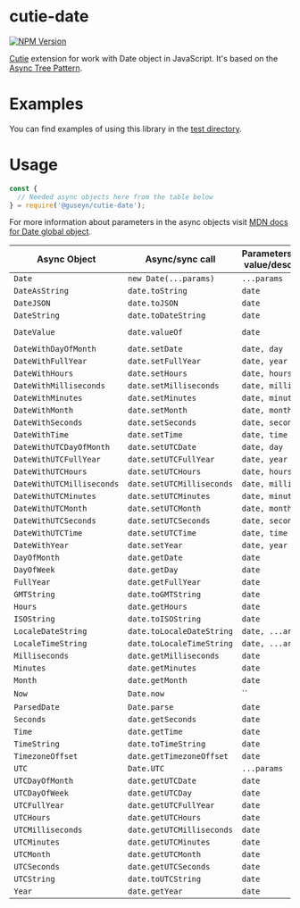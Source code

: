 # cutie-date

[![NPM Version][npm-image]][npm-url]

[Cutie](https://github.com/Guseyn/cutie) extension for work with </b>Date</b> object in JavaScript. It's based on the [Async Tree Pattern](https://github.com/Guseyn/async-tree-patern/blob/master/Async_Tree_Patern.pdf).


# Examples

You can find examples of using this library in the [test directory](https://github.com/Guseyn/cutie-date/tree/master/test).

# Usage

```js
const {
  // Needed async objects here from the table below
} = require('@guseyn/cutie-date');
```
For more information about parameters in the async objects visit [MDN docs for Date global object](https://developer.mozilla.org/en-US/docs/Web/JavaScript/Reference/Global_Objects/Date).

| Async Object | Async/sync call | Parameters(default value/description) | Representation result |
| ------------- | ----------------| ---------- | --------------------- |
| `Date` | `new Date(...params)` | `...params` | `date` |
| `DateAsString` | `date.toString` | `date` | `string` |
| `DateJSON` | `date.toJSON` | `date` | `json` |
| `DateString` | `date.toDateString` | `date` | `string` |
| `DateValue` | `date.valueOf` | `date` | `primitive value` |
| `DateWithDayOfMonth` | `date.setDate` | `date, day` | `date` |
| `DateWithFullYear` | `date.setFullYear` | `date, year` | `date` |
| `DateWithHours` | `date.setHours` | `date, hours` | `date` |
| `DateWithMilliseconds` | `date.setMilliseconds` | `date, milliseconds` | `date` |
| `DateWithMinutes` | `date.setMinutes` | `date, minutes` | `date` |
| `DateWithMonth` | `date.setMonth` | `date, month` | `date` |
| `DateWithSeconds` | `date.setSeconds` | `date, seconds` | `date` |
| `DateWithTime` | `date.setTime` | `date, time` | `date` |
| `DateWithUTCDayOfMonth` | `date.setUTCDate` | `date, day` | `date` |
| `DateWithUTCFullYear` | `date.setUTCFullYear` | `date, year` | `date` |
| `DateWithUTCHours` | `date.setUTCHours` | `date, hours` | `date` |
| `DateWithUTCMilliseconds` | `date.setUTCMilliseconds` | `date, milliseconds` | `date` |
| `DateWithUTCMinutes` | `date.setUTCMinutes` | `date, minutes` | `date` |
| `DateWithUTCMonth` | `date.setUTCMonth` | `date, month` | `date` |
| `DateWithUTCSeconds` | `date.setUTCSeconds` | `date, seconds` | `date` |
| `DateWithUTCTime` | `date.setUTCTime` | `date, time` | `date` |
| `DateWithYear` | `date.setYear` | `date, year` | `date` |
| `DayOfMonth` | `date.getDate` | `date` | `number` |
| `DayOfWeek` | `date.getDay` | `date` | `number` |
| `FullYear` | `date.getFullYear` | `date` | `number` |
| `GMTString` | `date.toGMTString` | `date` | `string` |
| `Hours` | `date.getHours` | `date` | `number` |
| `ISOString` | `date.toISOString` | `date` | `string` |
| `LocaleDateString` | `date.toLocaleDateString` | `date, ...args` | `string` |
| `LocaleTimeString` | `date.toLocaleTimeString` | `date, ...args` | `string` |
| `Milliseconds` | `date.getMilliseconds` | `date` | `number` |
| `Minutes` | `date.getMinutes` | `date` | `number` |
| `Month` | `date.getMonth` | `date` | `number` |
| `Now` | `Date.now` | `` | `date` |
| `ParsedDate` | `Date.parse` | `date` | `number(ms)` |
| `Seconds` | `date.getSeconds` | `date` | `number` |
| `Time` | `date.getTime` | `date` | `number(ms)` |
| `TimeString` | `date.toTimeString` | `date` | `string` |
| `TimezoneOffset` | `date.getTimezoneOffset` | `date` | `number` |
| `UTC` | `Date.UTC` | `...params` | `number(ms)` |
| `UTCDayOfMonth` | `date.getUTCDate` | `date` | `number` |
| `UTCDayOfWeek` | `date.getUTCDay` | `date` | `number` |
| `UTCFullYear` | `date.getUTCFullYear` | `date` | `number` |
| `UTCHours` | `date.getUTCHours` | `date` | `number` |
| `UTCMilliseconds` | `date.getUTCMilliseconds` | `date` | `number` |
| `UTCMinutes` | `date.getUTCMinutes` | `date` | `number` |
| `UTCMonth` | `date.getUTCMonth` | `date` | `number` |
| `UTCSeconds` | `date.getUTCSeconds` | `date` | `number` |
| `UTCString` | `date.toUTCString` | `date` | `string` |
| `Year` | `date.getYear` | `date` | `number` |

[npm-image]: https://img.shields.io/npm/v/@guseyn/cutie-date.svg
[npm-url]: https://npmjs.org/package/@guseyn/cutie-date

